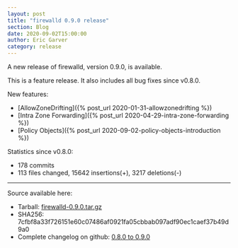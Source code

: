 ```yaml
---
layout: post
title: "firewalld 0.9.0 release"
section: Blog
date: 2020-09-02T15:00:00
author: Eric Garver
category: release
---
```


A new release of firewalld, version 0.9.0, is available.

This is a feature release. It also includes all bug fixes since v0.8.0.

New features:
- [AllowZoneDrifting]({% post_url 2020-01-31-allowzonedrifting %})
- [Intra Zone Forwarding]({% post_url 2020-04-29-intra-zone-forwarding %})
- [Policy Objects]({% post_url 2020-09-02-policy-objects-introduction %})

Statistics since v0.8.0:
- 178 commits
- 113 files changed, 15642 insertions(+), 3217 deletions(-)

-----

Source available here:

 * Tarball: [firewalld-0.9.0.tar.gz](https://github.com/firewalld/firewalld/releases/download/v0.9.0/firewalld-0.9.0.tar.gz)
 * SHA256: 7cfbf8a33f726151e60c07486af0921fa05cbbab097adf90ec1caef37b49d9a0
 * Complete changelog on github: [0.8.0 to 0.9.0](https://github.com/firewalld/firewalld/compare/v0.8.0...v0.9.0)
